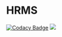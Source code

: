 # HRMS
[![Codacy Badge](https://api.codacy.com/project/badge/Grade/0b8d648fec0a417eacdbfcfa98e2a4ea)](https://www.codacy.com/app/tech-friends/HRMS?utm_source=github.com&amp;utm_medium=referral&amp;utm_content=tech-friends/HRMS&amp;utm_campaign=Badge_Grade)
<img src="https://travis-ci.org/tech-friends/HRMS.svg?branch=master"/>